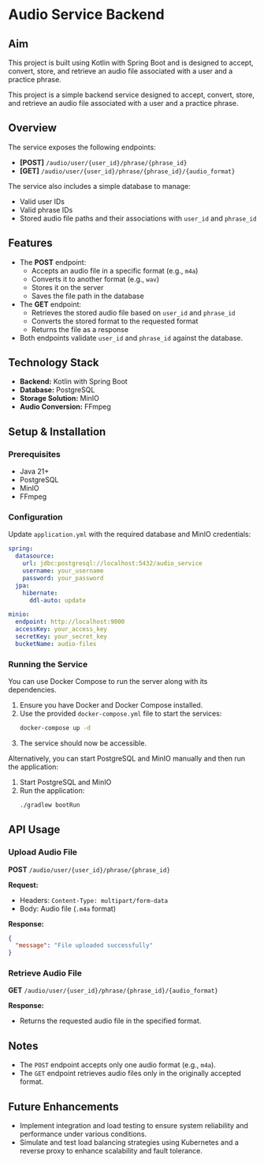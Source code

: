 ﻿# Audio Service Backend

## Aim

This project is built using Kotlin with Spring Boot and is designed to accept, convert, store, and retrieve an audio file associated with a user and a practice phrase.

This project is a simple backend service designed to accept, convert, store, and retrieve an audio file associated with a user and a practice phrase.

## Overview

The service exposes the following endpoints:

- **[POST]** `/audio/user/{user_id}/phrase/{phrase_id}`
- **[GET]** `/audio/user/{user_id}/phrase/{phrase_id}/{audio_format}`

The service also includes a simple database to manage:

- Valid user IDs
- Valid phrase IDs
- Stored audio file paths and their associations with `user_id` and `phrase_id`

## Features

- The **POST** endpoint:
  - Accepts an audio file in a specific format (e.g., `m4a`)
  - Converts it to another format (e.g., `wav`)
  - Stores it on the server
  - Saves the file path in the database
- The **GET** endpoint:
  - Retrieves the stored audio file based on `user_id` and `phrase_id`
  - Converts the stored format to the requested format
  - Returns the file as a response
- Both endpoints validate `user_id` and `phrase_id` against the database.

## Technology Stack

- **Backend:** Kotlin with Spring Boot
- **Database:** PostgreSQL
- **Storage Solution:** MinIO
- **Audio Conversion:** FFmpeg

## Setup & Installation

### Prerequisites

- Java 21+
- PostgreSQL
- MinIO
- FFmpeg

### Configuration

Update `application.yml` with the required database and MinIO credentials:

```yaml
spring:
  datasource:
    url: jdbc:postgresql://localhost:5432/audio_service
    username: your_username
    password: your_password
  jpa:
    hibernate:
      ddl-auto: update

minio:
  endpoint: http://localhost:9000
  accessKey: your_access_key
  secretKey: your_secret_key
  bucketName: audio-files
```

### Running the Service

You can use Docker Compose to run the server along with its dependencies.

1. Ensure you have Docker and Docker Compose installed.
2. Use the provided `docker-compose.yml` file to start the services:
   ```sh
   docker-compose up -d
   ```
3. The service should now be accessible.

Alternatively, you can start PostgreSQL and MinIO manually and then run the application:


1. Start PostgreSQL and MinIO
2. Run the application:
   ```sh
   ./gradlew bootRun
   ```

## API Usage

### Upload Audio File

**POST** `/audio/user/{user_id}/phrase/{phrase_id}`

**Request:**

- Headers: `Content-Type: multipart/form-data`
- Body: Audio file (`.m4a` format)

**Response:**

```json
{
  "message": "File uploaded successfully"
}
```

### Retrieve Audio File

**GET** `/audio/user/{user_id}/phrase/{phrase_id}/{audio_format}`

**Response:**

- Returns the requested audio file in the specified format.

## Notes

- The `POST` endpoint accepts only one audio format (e.g., `m4a`).
- The `GET` endpoint retrieves audio files only in the originally accepted format.

## Future Enhancements

- Implement integration and load testing to ensure system reliability and performance under various conditions.
- Simulate and test load balancing strategies using Kubernetes and a reverse proxy to enhance scalability and fault tolerance.
